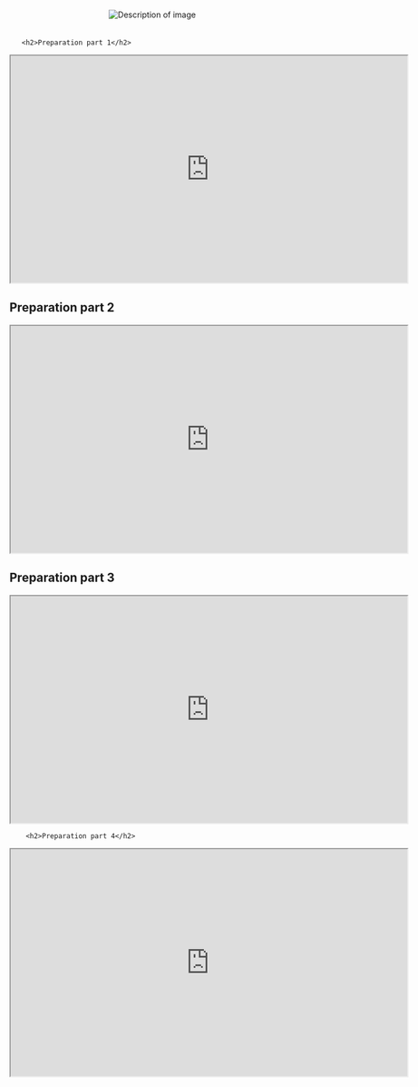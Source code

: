 <html lang="en">
<head>
    <meta charset="UTF-8">
    <meta name="viewport" content="width=device-width, initial-scale=1.0">
    <title>Embedded Image</title>
    <style>
        .image-container {
            text-align: center;
            padding: 20px;
        }
        .image-container img {
            max-width: 35%;
            height: auto;
        }
    </style>
</head>
<body>
    <div class="image-container">
        <img src="https://i.ibb.co/t4dBqr9/26015241-c430-4b73-926a-4c46642063f0-removebg.png" alt="Description of image">
    </div>
</body>
</html>

       
       <h2>Preparation part 1</h2>


<iframe width="700" height="400" src="https://www.youtube.com/embed/tgbNymZ7vqY">
</iframe>
        <h2>Preparation part 2</h2>
<iframe width="700" height="400" src="https://www.youtube.com/embed/tgbNymZ7vqY">
</iframe>
        <h2>Preparation part 3</h2>



<iframe width="700" height="400" src="https://www.youtube.com/embed/tgbNymZ7vqY">
</iframe>



        <h2>Preparation part 4</h2>


<iframe width="700" height="400" src="https://www.youtube.com/embed/tgbNymZ7vqY">
</iframe>

</body>
</html>

